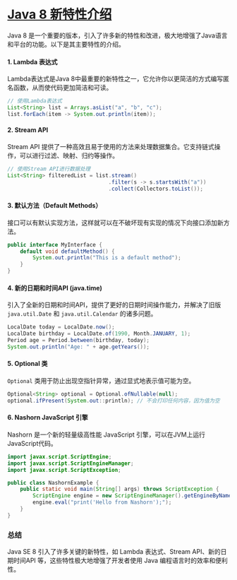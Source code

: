 # [Java 8 新特性介绍](https://github.com/humyna/gitblog/issues/36)

Java 8 是一个重要的版本，引入了许多新的特性和改进，极大地增强了Java语言和平台的功能。以下是其主要特性的介绍。


#### 1. Lambda 表达式
Lambda表达式是Java 8中最重要的新特性之一，它允许你以更简洁的方式编写匿名函数，从而使代码更加简洁和可读。
```java
// 使用Lambda表达式
List<String> list = Arrays.asList("a", "b", "c");
list.forEach(item -> System.out.println(item));
```

#### 2. Stream API
Stream API 提供了一种高效且易于使用的方法来处理数据集合。它支持链式操作，可以进行过滤、映射、归约等操作。
```java
// 使用Stream API进行数据处理
List<String> filteredList = list.stream()
                                .filter(s -> s.startsWith("a"))
                                .collect(Collectors.toList());
```

#### 3. 默认方法（Default Methods）
接口可以有默认实现方法，这样就可以在不破坏现有实现的情况下向接口添加新方法。
```java
public interface MyInterface {
    default void defaultMethod() {
        System.out.println("This is a default method");
    }
}
```

#### 4. 新的日期和时间API (java.time)
引入了全新的日期和时间API，提供了更好的日期时间操作能力，并解决了旧版 `java.util.Date` 和 `java.util.Calendar` 的诸多问题。
```java
LocalDate today = LocalDate.now();
LocalDate birthday = LocalDate.of(1990, Month.JANUARY, 1);
Period age = Period.between(birthday, today);
System.out.println("Age: " + age.getYears());
```

#### 5. Optional 类
`Optional` 类用于防止出现空指针异常，通过显式地表示值可能为空。
```java
Optional<String> optional = Optional.ofNullable(null);
optional.ifPresent(System.out::println); // 不会打印任何内容，因为值为空
```

#### 6. Nashorn JavaScript 引擎
Nashorn 是一个新的轻量级高性能 JavaScript 引擎，可以在JVM上运行JavaScript代码。
```java
import javax.script.ScriptEngine;
import javax.script.ScriptEngineManager;
import javax.script.ScriptException;

public class NashornExample {
    public static void main(String[] args) throws ScriptException {
        ScriptEngine engine = new ScriptEngineManager().getEngineByName("nashorn");
        engine.eval("print('Hello from Nashorn');");
    }
}
```

### 总结

Java SE 8 引入了许多关键的新特性，如 Lambda 表达式、Stream API、新的日期时间API 等，这些特性极大地增强了开发者使用 Java 编程语言时的效率和便利性。

